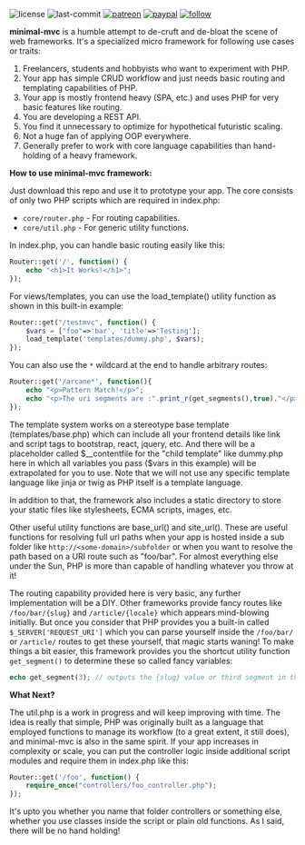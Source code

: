 ![license](https://img.shields.io/github/license/prahladyeri/minimal-mvc.svg)
![last-commit](https://img.shields.io/github/last-commit/prahladyeri/minimal-mvc.svg)
[![patreon](https://img.shields.io/badge/Patreon-brown.svg?logo=patreon)](https://www.patreon.com/prahladyeri)
[![paypal](https://img.shields.io/badge/PayPal-blue.svg?logo=paypal)](https://paypal.me/prahladyeri)
[![follow](https://img.shields.io/twitter/follow/prahladyeri.svg?style=social)](https://twitter.com/prahladyeri)

**minimal-mvc** is a humble attempt to de-cruft and de-bloat the scene of web frameworks. It's a specialized micro framework for following use cases or traits:

1. Freelancers, students and hobbyists who want to experiment with PHP.
2. Your app has simple CRUD workflow and just needs basic routing and templating capabilities of PHP.
3. Your app is mostly frontend heavy (SPA, etc.) and uses PHP for very basic features like routing.
4. You are developing a REST API.
5. You find it unnecessary to optimize for hypothetical futuristic scaling.
6. Not a huge fan of applying OOP everywhere.
7. Generally prefer to work with core language capabilities than hand-holding of a heavy framework.

**How to use minimal-mvc framework:**

Just download this repo and use it to prototype your app. The core consists of only two PHP scripts which are required in index.php:

- `core/router.php` - For routing capabilities.
- `core/util.php` - For generic utility functions.

In index.php, you can handle basic routing easily like this:

```php
Router::get('/', function() {
	echo "<h1>It Works!</h1>";
});
```

For views/templates, you can use the load_template() utility function as shown in this built-in example:

```php
Router::get("/testmvc", function() {
	$vars = ["foo"=>'bar', 'title'=>'Testing'];
	load_template('templates/dummy.php', $vars);
});
```

You can also use the `*` wildcard at the end to handle arbitrary routes:

```php
Router::get('/arcane*', function(){
	echo "<p>Pattern Match!</p>";
	echo "<p>The uri segments are :".print_r(get_segments(),true)."</p>";
});

```

The template system works on a stereotype base template (templates/base.php) which can include all your frontend details like link and script tags to bootstrap, react, jquery, etc. And there will be a placeholder called $__contentfile for the "child template" like dummy.php here in which all variables you pass ($vars in this example) will be extrapolated for you to use. Note that we will not use any specific template language like jinja or twig as PHP itself is a template language.

In addition to that, the framework also includes a static directory to store your static files like stylesheets, ECMA scripts, images, etc.

Other useful utility functions are base_url() and site_url(). These are useful functions for resolving full url paths when your app is hosted inside a sub folder like `http://<some-domain>/subfolder` or when you want to resolve the path based on a URI route such as "foo/bar". For almost everything else under the Sun, PHP is more than capable of handling whatever you throw at it!

The routing capability provided here is very basic, any further implementation will be a DIY. Other frameworks provide fancy routes like `/foo/bar/{slug}` and `/article/{locale}` which appears mind-blowing initially. But once you consider that PHP provides you a built-in called `$_SERVER['REQUEST_URI']` which you can parse yourself inside the `/foo/bar/` or `/article/` routes to get these yourself, that magic starts waning! To make things a bit easier, this framework provides you the shortcut utility function `get_segment()` to determine these so called fancy variables:

```php
echo get_segment(3); // outputs the {slug} value or third segment in the URI
```

**What Next?**

The util.php is a work in progress and will keep improving with time. The idea is really that simple, PHP was originally built as a language that employed functions to manage its workflow (to a great extent, it still does), and minimal-mvc is also in the same spirit. If your app increases in complexity or scale, you can put the controller logic inside additional script modules and require them in index.php like this:

```php
Router::get('/foo', function() {
	require_once("controllers/foo_controller.php");
});
```

It's upto you whether you name that folder controllers or something else, whether you use classes inside the script or plain old functions. As I said, there will be no hand holding!